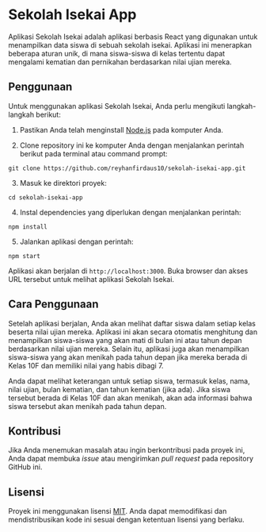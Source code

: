 # Sekolah Isekai App

Aplikasi Sekolah Isekai adalah aplikasi berbasis React yang digunakan untuk menampilkan data siswa di sebuah sekolah isekai. Aplikasi ini menerapkan beberapa aturan unik, di mana siswa-siswa di kelas tertentu dapat mengalami kematian dan pernikahan berdasarkan nilai ujian mereka.

## Penggunaan

Untuk menggunakan aplikasi Sekolah Isekai, Anda perlu mengikuti langkah-langkah berikut:

1. Pastikan Anda telah menginstall [Node.js](https://nodejs.org/) pada komputer Anda.

2. Clone repository ini ke komputer Anda dengan menjalankan perintah berikut pada terminal atau command prompt:

```
git clone https://github.com/reyhanfirdaus10/sekolah-isekai-app.git
```

3. Masuk ke direktori proyek:

```
cd sekolah-isekai-app
```

4. Instal dependencies yang diperlukan dengan menjalankan perintah:

```
npm install
```

5. Jalankan aplikasi dengan perintah:

```
npm start
```

Aplikasi akan berjalan di `http://localhost:3000`. Buka browser dan akses URL tersebut untuk melihat aplikasi Sekolah Isekai.

## Cara Penggunaan

Setelah aplikasi berjalan, Anda akan melihat daftar siswa dalam setiap kelas beserta nilai ujian mereka. Aplikasi ini akan secara otomatis menghitung dan menampilkan siswa-siswa yang akan mati di bulan ini atau tahun depan berdasarkan nilai ujian mereka. Selain itu, aplikasi juga akan menampilkan siswa-siswa yang akan menikah pada tahun depan jika mereka berada di Kelas 10F dan memiliki nilai yang habis dibagi 7.

Anda dapat melihat keterangan untuk setiap siswa, termasuk kelas, nama, nilai ujian, bulan kematian, dan tahun kematian (jika ada). Jika siswa tersebut berada di Kelas 10F dan akan menikah, akan ada informasi bahwa siswa tersebut akan menikah pada tahun depan.

## Kontribusi

Jika Anda menemukan masalah atau ingin berkontribusi pada proyek ini, Anda dapat membuka _issue_ atau mengirimkan _pull request_ pada repository GitHub ini.

## Lisensi

Proyek ini menggunakan lisensi [MIT](LICENSE). Anda dapat memodifikasi dan mendistribusikan kode ini sesuai dengan ketentuan lisensi yang berlaku.
